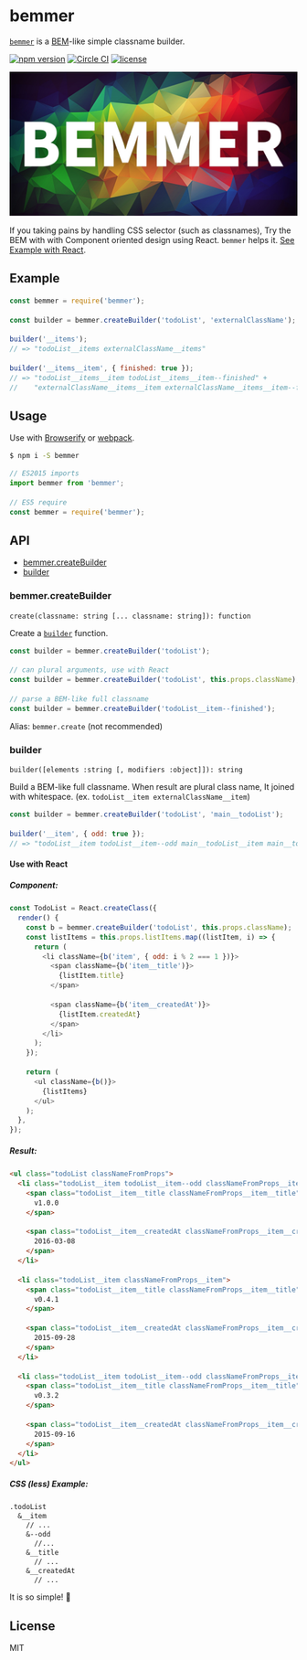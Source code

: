 # bemmer

[`bemmer`](https://github.com/axross/bemmer) is a [BEM](https://en.bem.info/)-like simple classname builder.

[![npm version](https://badge.fury.io/js/bemmer.svg)](http://badge.fury.io/js/bemmer)
[![Circle CI](https://circleci.com/gh/axross/bemmer/tree/master.svg?style=svg&circle-token=456c6ed1164374fa5fc15e20e20be41ebefddbe6)](https://circleci.com/gh/axross/bemmer/tree/master)
[![license](http://img.shields.io/badge/license-MIT-brightgreen.svg?style=flat)](LICENSE)

<img src="logo.jpg" alt="bemmer" width="640">

If you taking pains by handling CSS selector (such as classnames), Try the BEM with with Component oriented design using React. `bemmer` helps it. [See Example with React](#use-with-react).

## Example

```javascript
const bemmer = require('bemmer');

const builder = bemmer.createBuilder('todoList', 'externalClassName');

builder('__items');
// => "todoList__items externalClassName__items"

builder('__items__item', { finished: true });
// => "todoList__items__item todoList__items__item--finished" +
//    "externalClassName__items__item externalClassName__items__item--finished"
```

## Usage

Use with [Browserify](http://browserify.org/) or [webpack](http://webpack.github.io/).

```sh
$ npm i -S bemmer
```

```javascript
// ES2015 imports
import bemmer from 'bemmer';

// ES5 require
const bemmer = require('bemmer');
```

## API

- [bemmer.createBuilder](#bemmercreatebuilder)
- [builder](#builder)

### bemmer.createBuilder

```
create(classname: string [... classname: string]): function
```

Create a [`builder`](#builder) function.

```javascript
const builder = bemmer.createBuilder('todoList');

// can plural arguments, use with React
const builder = bemmer.createBuilder('todoList', this.props.className);

// parse a BEM-like full classname
const builder = bemmer.createBuilder('todoList__item--finished');
```

Alias: `bemmer.create` (not recommended)

### builder

```
builder([elements :string [, modifiers :object]]): string
```

Build a BEM-like full classname. When result are plural class name, It joined with whitespace. (ex. `todoList__item externalClassName__item`)

```javascript
const builder = bemmer.createBuilder('todoList', 'main__todoList');

builder('__item', { odd: true });
// => "todoList__item todoList__item--odd main__todoList__item main__todoList__item--odd"
```

#### Use with React

##### Component:

```javascript
const TodoList = React.createClass({
  render() {
    const b = bemmer.createBuilder('todoList', this.props.className);
    const listItems = this.props.listItems.map((listItem, i) => {
      return (
        <li className={b('item', { odd: i % 2 === 1 })}>
          <span className={b('item__title')}>
            {listItem.title}
          </span>

          <span className={b('item__createdAt')}>
            {listItem.createdAt}
          </span>
        </li>
      );
    });

    return (
      <ul className={b()}>
        {listItems}
      </ul>
    );
  },
});
```

##### Result:

```html
<ul class="todoList classNameFromProps">
  <li class="todoList__item todoList__item--odd classNameFromProps__item classNameFromProps__item--odd">
    <span class="todoList__item__title classNameFromProps__item__title">
      v1.0.0
    </span>

    <span class="todoList__item__createdAt classNameFromProps__item__createdAt">
      2016-03-08
    </span>
  </li>

  <li class="todoList__item classNameFromProps__item">
    <span class="todoList__item__title classNameFromProps__item__title">
      v0.4.1
    </span>

    <span class="todoList__item__createdAt classNameFromProps__item__createdAt">
      2015-09-28
    </span>
  </li>

  <li class="todoList__item todoList__item--odd classNameFromProps__item classNameFromProps__item--odd">
    <span class="todoList__item__title classNameFromProps__item__title">
      v0.3.2
    </span>

    <span class="todoList__item__createdAt classNameFromProps__item__createdAt">
      2015-09-16
    </span>
  </li>
</ul>
```

##### CSS (less) Example:

```less
.todoList
  &__item
    // ...
    &--odd
      //...
    &__title
      // ...
    &__createdAt
      // ...
```

It is so simple! 👏

## License

MIT
